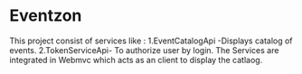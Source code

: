 # Eventzon
This project consist of services like :
1.EventCatalogApi -Displays catalog of events.
2.TokenServiceApi- To authorize user by login.
The Services are integrated in Webmvc which acts as an client to display the catlaog.
